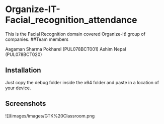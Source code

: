 # Organize-IT-Facial_recognition_attendance


This is the Facial Recognition domain covered Organize-It! group of companies.
##Team members

Aagaman Sharma Pokharel (PUL078BCT001)
Ashim Nepal (PUL078BCT020)


## Installation

Just copy the debug folder inside the x64 folder and paste in a location of your device.

## Screenshots
![](images/images/GTK%20Classroom.png


